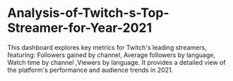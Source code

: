 # Analysis-of-Twitch-s-Top-Streamer-for-Year-2021
This dashboard explores key metrics for Twitch's leading streamers, featuring: Followers gained by channel, Average followers by language, Watch time by channel ,Viewers by language. It provides a detailed view of the platform's performance and audience trends in 2021.
